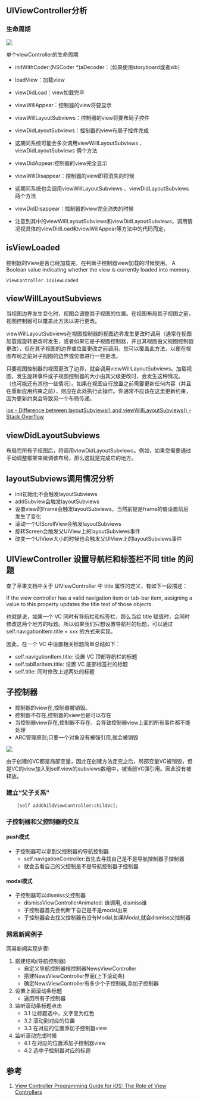 ## UIViewController分析

### 生命周期

![](http://oc98nass3.bkt.clouddn.com/15370956857629.jpg)

单个viewController的生命周期
* initWithCoder:(NSCoder *)aDecoder：（如果使用storyboard或者xib）
* loadView：加载view
* viewDidLoad：view加载完毕
* viewWillAppear：控制器的view将要显示
* viewWillLayoutSubviews：控制器的view将要布局子控件
* viewDidLayoutSubviews：控制器的view布局子控件完成
* 这期间系统可能会多次调用viewWillLayoutSubviews 、 viewDidLayoutSubviews 俩个方法
* viewDidAppear:控制器的view完全显示
* viewWillDisappear：控制器的view即将消失的时候
* 这期间系统也会调用viewWillLayoutSubviews 、viewDidLayoutSubviews 两个方法
* viewDidDisappear：控制器的view完全消失的时候

* 注意到其中的viewWillLayoutSubviews和viewDidLayoutSubviews，调用情况视具体的viewDidLoad和viewWillAppear等方法中的代码而定。

## isViewLoaded

控制器的View是否已经加载完，在判断子控制器view加载的时候使用。
A Boolean value indicating whether the view is currently loaded into memory.

```objc
ViewController.isViewLoaded
```

## viewWillLayoutSubviews

当视图边界发生变化时，视图会调整其子视图的位置。在视图布局其子视图之前，视图控制器可以覆盖此方法以进行更改。 

viewWillLayoutSubviews在视图控制器的视图边界发生更改时调用（通常在视图加载或旋转更改时发生，或者如果它是子视图控制器，并且其视图由父视图控制器更改），但在其子视图的边界或位置更改之前调用。您可以覆盖此方法，以便在视图布局之前对子视图的边界或位置进行一些更改。

只要视图控制器的视图更改了边界，就会调用viewWillLayoutSubviews。加载视图，发生旋转事件或子视图控制器的大小由其父级更改时，会发生这种情况。 （也可能还有其他一些情况）。如果在视图自行放置之前需要更新任何内容（并且在重新应用约束之前），则应在此处执行此操作。你通常不应该在这里更新约束，因为更新约束会导致另一个布局传递。


[ios - Difference between layoutSubviews() and viewWillLayoutSubviews() - Stack Overflow](https://stackoverflow.com/questions/39606077/difference-between-layoutsubviews-and-viewwilllayoutsubviews?rq=1)

## viewDidLayoutSubviews


布局完所有子视图后，将调用viewDidLayoutSubviews。例如，如果您需要通过手动调整框架来微调该布局，那么这就是完成它的地方。

## layoutSubviews调用情况分析

*   init初始化不会触发layoutSubviews
*   addSubview会触发layoutSubviews
*   设置view的Frame会触发layoutSubviews，当然前提是frame的值设置前后发生了变化
*   滚动一个UIScrollView会触发layoutSubviews
*   旋转Screen会触发父UIView上的layoutSubviews事件
*   改变一个UIView大小的时候也会触发父UIView上的layoutSubviews事件


##  UIViewController 设置导航栏和标签栏不同 title 的问题

查了苹果文档中关于 UIViewController 中 title 属性的定义，有如下一段描述：

If the view controller has a valid navigation item or tab-bar item, assigning a value to this property updates the title text of those objects.

也就是说，如果一个 VC 同时有导航栏和标签栏，那么当给 title 赋值时，会同时修改这两个地方的标题。所以如果我们只想设置导航栏的标题，可以通过 self.navigationItem.title = xxx 的方式来实现。

因此，在一个 VC 中设置相关标题简单总结如下：

* self.navigationItem.title: 设置 VC 顶部导航栏的标题
* self.tabBarItem.title: 设置 VC 底部标签栏的标题
* self.title: 同时修改上述两处的标题

## 子控制器

* 控制器的view在,控制器被销毁。
* 控制器不存在,控制器的view也是可以存在
* 当控制器view存在,控制器不存在，会导致控制器view上面的所有事件都不能处理
* ARC管理原则;只要一个对象没有被强引用,就会被销毁

![](http://oc98nass3.bkt.clouddn.com/15388740190329.jpg)

由于创建的VC都是局部变量，因此在创建方法走完之后，局部变量VC被销毁，但是VC的view加入到self.view的subviews数组中，被当前VC强引用。因此没有被释放。

### 建立“父子关系”

```objc
    [self addChildViewController:childVc];
```

### 子控制器和父控制器的交互

#### push模式

* 子控制器可以拿到父控制器的导航控制器
    * self.navigationController:首先去寻找自己是不是导航控制器子控制器
    * 就会去看自己的父控制是不是导航控制器子控制器
 
#### modal模式

* 子控制器可以dismiss父控制器
    * dismissViewControllerAnimated: 谁调用, dismiss谁
    * 子控制器首先会判断下自己是不是modal出来
    * 子控制器会去找父控制器有没有Modal,如果Modal,就会dismiss父控制器

### 网易新闻例子

网易新闻实现步骤:
1. 搭建结构(导航控制器)
    * 自定义导航控制器根控制器NewsViewController
    * 搭建NewsViewController界面(上下滚动条)
    * 确定NewsViewController有多少个子控制器,添加子控制器
2. 设置上面滚动条标题
    * 遍历所有子控制器
3. 监听滚动条标题点击
    * 3.1 让标题选中，文字变为红色 
    * 3.2 滚动到对应的位置
    * 3.3 在对应的位置添加子控制器view
4. 监听滚动完成时候
    * 4.1 在对应的位置添加子控制器view
    * 4.2 选中子控制器对应的标题
    
## 参考

1. [View Controller Programming Guide for iOS: The Role of View Controllers](https://developer.apple.com/library/archive/featuredarticles/ViewControllerPGforiPhoneOS/index.html#//apple_ref/doc/uid/TP40007457)